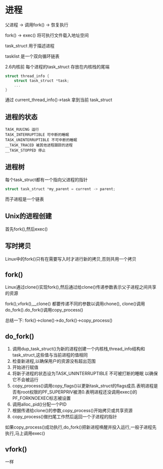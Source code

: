 # 进程

父进程 -> 调用fork() -> 恢复执行

fork() -> exec() 将可执行文件载入地址空间

task_struct 用于描述进程

tasklist 是一个双向循环链表

2.6内核前 每个进程的task_struct 存放在内核栈的尾端

```c
struct thread_info {
    struct task_struct *task;
    ...
}
```

通过 current_thread_info()->task 拿到当前 task_struct

## 进程的状态

```
TASK_RUUING 运行
TASK_INTERRUPTIBLE 可中断的睡眠
TASK_UNINTERRUPTIBLE 不可中断的睡眠
__TASK_TRACED 被其他进程跟踪的进程
__TASK_STOPPED 停止
```

## 进程树

每个task_struct都有一个指向父进程的指针

```c
struct task_struct *my_parent = current -> parent;
```

而子进程是一个链表

## Unix的进程创建

首先fork(),然后exec()

## 写时拷贝

Linux中的fork()只有在需要写入时才进行新的拷贝,否则共用一个拷贝

## fork()

Linux通过clone()实现fork(),然后通过给clone()传递参数表示父子进程之间共享的资源

fork(),vfork(),__clone() 都要传递不同的参数以调用chone(), clone()调用do_fork().do_fork()调用copy_process()

总结一下: fork()->clone()->do_fork()->copy_process()

## do_fork()

1.   调用dup_task_struct()为新的进程创建一个内核栈,thread_info结构和task_struct,这些值与当前进程的值相同
2.   检查新进程,以确保用户的资源没有超出范围
3.   开始进行赋值
4.   将新子进程的状态设为TASK_UNINTERRUPTIBLE 不可被打断的睡眠 以确保它不会被运行
5.   copy_process()调用copy_flags()以更新task_struct的flags成员.表明进程是否有root权限的PF_SUPERPRIV被清0.表明进程还没调用exec()的PF_FORKNOEXEC标志被设置
6.   调用alloc_pid()分配一个PID
7.   根据传递给clone()的参数,copy_process()开始拷贝或共享资源
8.   copy_process()做扫尾工作然后返回一个子进程的指针

如果copy_process()成功执行,do_fork()把新进程唤醒并投入运行,一般子进程先执行,马上调用exec()

## vfork()

一样